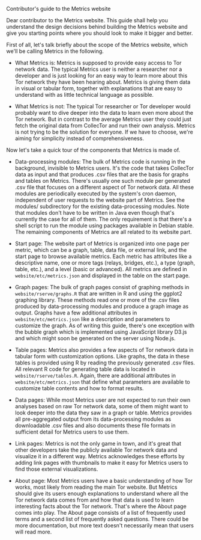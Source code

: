Contributor's guide to the Metrics website

Dear contributor to the Metrics website.  This guide shall help you
understand the design decisions behind building the Metrics website and
give you starting points where you should look to make it bigger and
better.

First of all, let's talk briefly about the scope of the Metrics website,
which we'll be calling Metrics in the following.

 - What Metrics is: Metrics is supposed to provide easy access to Tor
   network data.  The typical Metrics user is neither a researcher nor a
   developer and is just looking for an easy way to learn more about this
   Tor network they have been hearing about.  Metrics is giving them data
   in visual or tabular form, together with explanations that are easy to
   understand with as little technical language as possible.

 - What Metrics is not: The typical Tor researcher or Tor developer would
   probably want to dive deeper into the data to learn even more about the
   Tor network.  But in contrast to the average Metrics user they could
   just fetch the original data from CollecTor and run their own analysis.
   Metrics is not trying to be the solution for everyone.  If we have to
   choose, we're aiming for simplicity instead of comprehensiveness.

Now let's take a quick tour of the components that Metrics is made of.

 - Data-processing modules: The bulk of Metrics code is running in the
   background, invisible to Metrics users.  It's the code that takes
   CollecTor data as input and that produces .csv files that are the basis
   for graphs and tables on Metrics.  There's usually one such module per
   generated .csv file that focuses on a different aspect of Tor network
   data.  All these modules are periodically executed by the system's cron
   daemon, independent of user requests to the website part of Metrics.
   See the modules/ subdirectory for the existing data-processing modules.
   Note that modules don't have to be written in Java even though that's
   currently the case for all of them.  The only requirement is that
   there's a shell script to run the module using packages available in
   Debian stable.  The remaining components of Metrics are all related to
   its website part.

 - Start page: The website part of Metrics is organized into one page per
   metric, which can be a graph, table, data file, or external link, and
   the start page to browse available metrics.  Each metric has attributes
   like a descriptive name, one or more tags (relays, bridges, etc.), a
   type (graph, table, etc.), and a level (basic or advanced).  All
   metrics are defined in `website/etc/metrics.json` and displayed in the
   table on the start page.

 - Graph pages: The bulk of graph pages consist of graphing methods in
   `website/rserve/graphs.R` that are written in R and using the ggplot2
   graphing library.  These methods read one or more of the .csv files
   produced by data-processing modules and produce a graph image as
   output.  Graphs have a few additional attributes in
   `website/etc/metrics.json` like a description and parameters to
   customize the graph.  As of writing this guide, there's one exception
   with the bubble graph which is implemented using JavaScript library
   D3.js and which might soon be generated on the server using Node.js.

 - Table pages: Metrics also provides a few aspects of Tor network data in
   tabular form with customization options.  Like graphs, the data in
   these tables is provided using R by reading the previously generated
   .csv files.  All relevant R code for generating table data is located
   in `website/rserve/tables.R`.  Again, there are additional attributes
   in `website/etc/metrics.json` that define what parameters are available
   to customize table contents and how to format results.

 - Data pages: While most Metrics user are not expected to run their own
   analyses based on raw Tor network data, some of them might want to look
   deeper into the data they saw in a graph or table.  Metrics provides
   all pre-aggregated output from its data-processing modules as
   downloadable .csv files and also documents these file formats in
   sufficient detail for Metrics users to use them.

 - Link pages: Metrics is not the only game in town, and it's great that
   other developers take the publicly available Tor network data and
   visualize it in a different way.  Metrics acknowledges these efforts by
   adding link pages with thumbnails to make it easy for Metrics users to
   find those external visualizations.

 - About page: Most Metrics users have a basic understanding of how Tor
   works, most likely from reading the main Tor website.  But Metrics
   should give its users enough explanations to understand where all the
   Tor network data comes from and how that data is used to learn
   interesting facts about the Tor network.  That's where the About page
   comes into play.  The About page consists of a list of frequently used
   terms and a second list of frequently asked questions.  There could be
   more documentation, but more text doesn't necessarily mean that users
   will read more.

